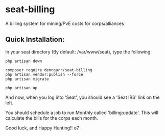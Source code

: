 # seat-billing
A billing system for mining/PvE costs for corps/alliances


## Quick Installation:

In your seat directory (By default:  /var/www/seat), type the following:

```
php artisan down

composer require denngarr/seat-billing
php artisan vendor:publish --force
php artisan migrate

php artisan up
```

And now, when you log into 'Seat', you should see a 'Seat IRS' link on the left.


You should schedule a job to run Monthly called 'billing:update'.  This will calculate the bills for the corps each month.


Good luck, and Happy Hunting!!  o7

